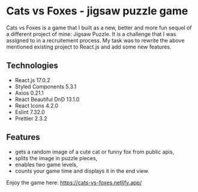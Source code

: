# Cats vs Foxes - jigsaw puzzle game

Cats vs Foxes is a game that I built as a new, better and more fun sequel of a different project of mine: Jigsaw Puzzle. It is a challenge that I was assigned to in a recruitement process. My task was to rewrite the above mentioned existing project to React.js and add some new features.

## Technologies

- React.js 17.0.2
- Styled Components 5.3.1
- Axios 0.21.1
- React Beautiful DnD 13.1.0
- React Icons 4.2.0
- Eslint 7.32.0
- Prettier 2.3.2

## Features

- gets a random image of a cute cat or funny fox from public apis,
- splits the image in puzzle pieces,
- enables two game levels,
- counts your game time and displays it in the end view.

Enjoy the game here: https://cats-vs-foxes.netlify.app/
